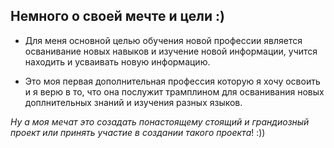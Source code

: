 ## Немного о своей мечте и цели :)

* Для меня основной целью обучения новой профессии является осванивание новых навыков и изучение новой информации, учится находить и усваивать новую информацию.

*   Это моя первая дополнительная профессия которую я хочу освоить и я верю в то, что она послужит трамплином для осванивания новых доплнительных знаний и изучения разных языков.

*Ну а моя мечат это созадать понастоящему стоящий и грандиозный проект или принять участие в создании такого проекта*! :))

